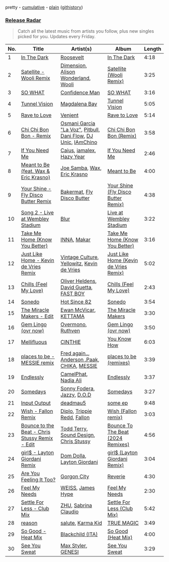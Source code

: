 pretty - [cumulative](/playlists/cumulative/Release%20Radar.md) - [plain](/playlists/plain/37i9dQZEVXbsudmxBFKW7G) ([githistory](https://github.githistory.xyz/vitokorn/spotify-playlist-archive/blob/master/playlists/plain/37i9dQZEVXbsudmxBFKW7G))
### [Release Radar](https://open.spotify.com/playlist/37i9dQZEVXbsudmxBFKW7G)

> Catch all the latest music from artists you follow, plus new singles picked for you. Updates every Friday.

| No. | Title | Artist(s) | Album | Length |
|---|---|---|---|---|
| 1 | [In The Dark](https://open.spotify.com/track/5syKbfJd2afOa2y93YQfTM) | [Roosevelt](https://open.spotify.com/artist/4AQrqVz6BYwy29iMxcGtx7) | [In The Dark](https://open.spotify.com/album/0zuZ4JU7RnSpe5fCQfzozl) | 4:18 |
| 2 | [Satellite - Wooli Remix](https://open.spotify.com/track/3tiC6D3N07kUIJXKNDRHjy) | [Dimension](https://open.spotify.com/artist/1QMgre3BHX161ZHtWMUu6S), [Alison Wonderland](https://open.spotify.com/artist/11gWrKZMBsGQWmobv3oNfW), [Wooli](https://open.spotify.com/artist/1Uyqa2sdHm1bL5JK4IC4zc) | [Satellite (Wooli Remix)](https://open.spotify.com/album/3IcLn86DkBofZ2Z5gqIfrH) | 3:25 |
| 3 | [SO WHAT](https://open.spotify.com/track/3uinHmFHOmXptkX1Z1bJA6) | [Confidence Man](https://open.spotify.com/artist/0RwXnFrEoI8tltFvYpJgP6) | [SO WHAT](https://open.spotify.com/album/3vCf0QsvONQz3nF3mSyR3h) | 3:16 |
| 4 | [Tunnel Vision](https://open.spotify.com/track/1yirsM6U52qH1yLOSF2MmQ) | [Magdalena Bay](https://open.spotify.com/artist/1oPRcJUkloHaRLYx0olBLJ) | [Tunnel Vision](https://open.spotify.com/album/3eKAjVRIp7iXWVEIvAkg10) | 5:05 |
| 5 | [Rave to Love](https://open.spotify.com/track/63lDtJHqKhUxcGOFZdxG3D) | [Venjent](https://open.spotify.com/artist/7xu08SujAqLp7BGinS96vd) | [Rave to Love](https://open.spotify.com/album/0JpRDMlZ1ByVjp3WpVy9NQ) | 5:14 |
| 6 | [Chi Chi Bon Bon - Remix](https://open.spotify.com/track/5PoV3iQhXLopTcAyA6Tqw1) | [Osmani Garcia "La Voz"](https://open.spotify.com/artist/37G8DfNgO4mQ3PKh5droSo), [Pitbull](https://open.spotify.com/artist/0TnOYISbd1XYRBk9myaseg), [Dani Flow](https://open.spotify.com/artist/1yX62RHdYysNcIrO33WQxJ), [DJ Unic](https://open.spotify.com/artist/1ADFyan08VIwFUGwGXDxNe), [IAmChino](https://open.spotify.com/artist/0b2GL7Y02vu50qieoQmw1w) | [Chi Chi Bon Bon (Remix)](https://open.spotify.com/album/0Iauzjo1cjGE9cx4odkKHb) | 3:58 |
| 7 | [If You Need Me](https://open.spotify.com/track/6rvaiUbF6hzi08yhGyBAfd) | [Caius](https://open.spotify.com/artist/4IQxLwHL2e8JRPQ1kbMuwi), [iamalex](https://open.spotify.com/artist/6M6LWvHKgBle8SUtSpq6SU), [Hazy Year](https://open.spotify.com/artist/1FtS4zSQaKNwJDXcXWX9CD) | [If You Need Me](https://open.spotify.com/album/1npdyzxzfo4TXfzBwFbtHV) | 2:46 |
| 8 | [Meant to Be (feat. Wax & Eric Krasno)](https://open.spotify.com/track/10b4GRCiXIOjEk0yTytCkR) | [Joe Samba](https://open.spotify.com/artist/4edOA7e3jDgmddqyrb93DJ), [Wax](https://open.spotify.com/artist/36kzCQhGfJzrLuZzrHweNV), [Eric Krasno](https://open.spotify.com/artist/6tQIsqw6DrDfdoPwOrOD6k) | [Meant to Be](https://open.spotify.com/album/5KJJZvlrr5hPughyJ5JQrs) | 4:00 |
| 9 | [Your Shine - Fly Disco Butter Remix](https://open.spotify.com/track/15pFf2WtvijjJtmYuKhJHs) | [Bakermat](https://open.spotify.com/artist/3MyFDtqB80WZvbtCZRsekM), [Fly Disco Butter](https://open.spotify.com/artist/1CYDSa8NN8XE6UwbYo65Xm) | [Your Shine (Fly Disco Butter Remix)](https://open.spotify.com/album/2ofbFzBf8bTSAOL8i6ruSy) | 4:38 |
| 10 | [Song 2 - Live at Wembley Stadium](https://open.spotify.com/track/74cH9EU5PXiFe8xtCH83i5) | [Blur](https://open.spotify.com/artist/7MhMgCo0Bl0Kukl93PZbYS) | [Live at Wembley Stadium](https://open.spotify.com/album/7LS7XxLc7OpzjFe3KMGvOO) | 3:22 |
| 11 | [Take Me Home (Know You Better)](https://open.spotify.com/track/6Gcb0LONMcyrO8twzNKMIn) | [INNA](https://open.spotify.com/artist/2w9zwq3AktTeYYMuhMjju8), [Makar](https://open.spotify.com/artist/4PUr4W5mWlzMkyVpSiX2ZN) | [Take Me Home (Know You Better)](https://open.spotify.com/album/363v2PPYQHcAi35T5Cq0sQ) | 3:16 |
| 12 | [Just Like Home - Kevin de Vries Remix](https://open.spotify.com/track/6UckF71HWN5rxwB3y7LHrd) | [Vintage Culture](https://open.spotify.com/artist/28uJnu5EsrGml2tBd7y8ts), [Yellowitz](https://open.spotify.com/artist/3VnY2LVBNIFS6Xx8YUd2JQ), [Kevin de Vries](https://open.spotify.com/artist/11aPF3sc8lDWNqPVInm4Zx) | [Just Like Home (Kevin de Vries Remix)](https://open.spotify.com/album/13YJVBkMGH2lfiBvKJabWr) | 5:02 |
| 13 | [Chills (Feel My Love)](https://open.spotify.com/track/0jjE8w7Rtu3NCImWhKKX8x) | [Oliver Heldens](https://open.spotify.com/artist/5nki7yRhxgM509M5ADlN1p), [David Guetta](https://open.spotify.com/artist/1Cs0zKBU1kc0i8ypK3B9ai), [FAST BOY](https://open.spotify.com/artist/56Qz2XwGj7FxnNKrfkWjnb) | [Chills (Feel My Love)](https://open.spotify.com/album/5D3qYKt4IFBEQENqzzlh1Y) | 2:43 |
| 14 | [Sonedo](https://open.spotify.com/track/2IKnVsP0WnVj5k1ueK3U0z) | [Hot Since 82](https://open.spotify.com/artist/1tRBmMtER4fGrzrt8O9VpS) | [Sonedo](https://open.spotify.com/album/5UN4enHN5YEzvokllwCvKu) | 3:54 |
| 15 | [The Miracle Makers - Edit](https://open.spotify.com/track/0sqnuQkjkWjHjC5j7bgPo1) | [Ewan McVicar](https://open.spotify.com/artist/4d2NUjh9ZrzG1ZZdhpSDKH), [KETTAMA](https://open.spotify.com/artist/3an9rnsXKPCAMlZgH4A0n4) | [The Miracle Makers](https://open.spotify.com/album/7mxcvlWBDWs4FMegp1CP44) | 3:30 |
| 16 | [Gem Lingo (ovr now)](https://open.spotify.com/track/6dSqM0tWJPlchpmGrEwC1c) | [Overmono](https://open.spotify.com/artist/01PnN11ovfen6xUOHfNpn3), [Ruthven](https://open.spotify.com/artist/2FxdltjRC96gWJ7tMUadnz) | [Gem Lingo (ovr now)](https://open.spotify.com/album/3r4QpzGNuewu0vLvapRZS7) | 3:50 |
| 17 | [Mellifluous](https://open.spotify.com/track/5sNURUpXbljEAEcbfeOPin) | [CINTHIE](https://open.spotify.com/artist/764H8zG8sTf5FPHWHW5bvh) | [You Know How](https://open.spotify.com/album/4OaqBumCibL27CLCFu3VxP) | 6:03 |
| 18 | [places to be - MESSIE remix](https://open.spotify.com/track/3X8KychAfO61RwogOVU4lg) | [Fred again..](https://open.spotify.com/artist/4oLeXFyACqeem2VImYeBFe), [Anderson .Paak](https://open.spotify.com/artist/3jK9MiCrA42lLAdMGUZpwa), [CHIKA](https://open.spotify.com/artist/6UtYvUtXnmg5EtllDFlWp8), [MESSIE](https://open.spotify.com/artist/4VsVLz3Uw6d0fdM6gFtLfo) | [places to be (remixes)](https://open.spotify.com/album/6LlLgVQYm8qMdybRWBQv4A) | 3:39 |
| 19 | [Endlessly](https://open.spotify.com/track/2a0beMS3iLUacdcQcrZQZH) | [CamelPhat](https://open.spotify.com/artist/240wlM8vDrf6S4zCyzGj2W), [Nadia Ali](https://open.spotify.com/artist/1C60viSZv6BoYtrnkZ44g5) | [Endlessly](https://open.spotify.com/album/5p5KiyEpIk3wwjHjvwHEOY) | 3:37 |
| 20 | [Somedays](https://open.spotify.com/track/3wo3d0I5H8KjkwGvnz8WbB) | [Sonny Fodera](https://open.spotify.com/artist/39B7ChWwrWDs7zXlsu3MoP), [Jazzy](https://open.spotify.com/artist/7zAAwgV5Wqmvpb4GzvlRkP), [D.O.D](https://open.spotify.com/artist/0Cs47vvRsPgEfliBU9KDiB) | [Somedays](https://open.spotify.com/album/54R5dT9BWKnR2RX9gOFzDK) | 3:27 |
| 21 | [Input Output](https://open.spotify.com/track/0fzP5cIsXW3NXOCgjjJPSR) | [deadmau5](https://open.spotify.com/artist/2CIMQHirSU0MQqyYHq0eOx) | [some ep](https://open.spotify.com/album/5OPRF4o1pypBIdGbKtAbCN) | 9:48 |
| 22 | [Wish - Fallon Remix](https://open.spotify.com/track/2Bqt87h1Usls80FpxNFwkn) | [Diplo](https://open.spotify.com/artist/5fMUXHkw8R8eOP2RNVYEZX), [Trippie Redd](https://open.spotify.com/artist/6Xgp2XMz1fhVYe7i6yNAax), [Fallon](https://open.spotify.com/artist/73LVVE6OYOwlXlIJAFNJdR) | [Wish (Fallon remix)](https://open.spotify.com/album/4pGGYAfNCziqYHIqM8GfgL) | 3:03 |
| 23 | [Bounce to the Beat - Chris Stussy Remix - Edit](https://open.spotify.com/track/2TaePDvV47Eaju3cSi5TFz) | [Todd Terry](https://open.spotify.com/artist/3dE92yGWcrboP1kC5SWyqu), [Sound Design](https://open.spotify.com/artist/5vcGzbf0bkGkhGhI1E72WU), [Chris Stussy](https://open.spotify.com/artist/3BxjasMelf9pKaE4f7Y0So) | [Bounce To The Beat (2024 Remixes)](https://open.spotify.com/album/5HNjbuvkzxGAUKuBj1XtFx) | 4:56 |
| 24 | [girl$ - Layton Giordani Remix](https://open.spotify.com/track/3ZzafniLjEBqRM7GeyRcvz) | [Dom Dolla](https://open.spotify.com/artist/205i7E8fNVfojowcQSfK9m), [Layton Giordani](https://open.spotify.com/artist/7mC3RkNNTV6p2j9w4F8Ip4) | [girl$ (Layton Giordani Remix)](https://open.spotify.com/album/2vcisyP9y8jUFqI7W6x7BN) | 3:04 |
| 25 | [Are You Feeling It Too?](https://open.spotify.com/track/0iuUlHOatv15vVn6xZlpEh) | [Gorgon City](https://open.spotify.com/artist/4VNQWV2y1E97Eqo2D5UTjx) | [Reverie](https://open.spotify.com/album/5GCjSTO49p9xx0I223rXo6) | 4:30 |
| 26 | [Feel My Needs](https://open.spotify.com/track/38D7JeZb1SZfzZo6wGJGae) | [WEISS](https://open.spotify.com/artist/0FBRY66KVaAiddGVefikLB), [James Hype](https://open.spotify.com/artist/43BxCL6t4c73BQnIJtry5v) | [Feel My Needs](https://open.spotify.com/album/4611D7Vc8zCLn49NiKqpjn) | 2:30 |
| 27 | [Settle For Less - Club Mix](https://open.spotify.com/track/6oVzBu1wq4EU57cuBdRK76) | [ZHU](https://open.spotify.com/artist/28j8lBWDdDSHSSt5oPlsX2), [Sabrina Claudio](https://open.spotify.com/artist/30DhU7BDmF4PH0JVhu8ZRg) | [Settle For Less (Club Mix)](https://open.spotify.com/album/1Qb77kLL3zaopzEwIV7rzF) | 5:42 |
| 28 | [reason](https://open.spotify.com/track/3n26Ovng64RtXwmRzfn5fi) | [salute](https://open.spotify.com/artist/1np8xozf7ATJZDi9JX8Dx5), [Karma Kid](https://open.spotify.com/artist/2X2cDFal9ci8yS5FDHYZv2) | [TRUE MAGIC](https://open.spotify.com/album/0K7hOcNhAGs54ANFnXw6uM) | 3:49 |
| 29 | [So Good - Heat Mix](https://open.spotify.com/track/4oH7tOwRwU03GweO0gBoP5) | [Blackchild (ITA)](https://open.spotify.com/artist/0UVthdD1eqqsoNLX9ek4Xb) | [So Good (Heat Mix)](https://open.spotify.com/album/1ge1VryWt3hDBd1kroI1NW) | 4:00 |
| 30 | [See You Sweat](https://open.spotify.com/track/0sC4CNFI8FdKJUDuYPdDiw) | [Max Styler](https://open.spotify.com/artist/3NKKngINK1tP6BFy0WOyWk), [GENESI](https://open.spotify.com/artist/4OG9hOPsfAEziKvOJj2SG7) | [See You Sweat](https://open.spotify.com/album/4AUlxBbuEVzK645RFnaD4i) | 3:29 |